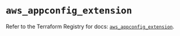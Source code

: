 # `aws_appconfig_extension`

Refer to the Terraform Registry for docs: [`aws_appconfig_extension`](https://registry.terraform.io/providers/hashicorp/aws/5.59.0/docs/resources/appconfig_extension).
